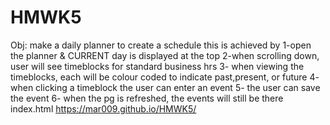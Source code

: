 # HMWK5
Obj: make a daily planner to create a schedule 
this is achieved by
    1-open the planner & CURRENT day is displayed at the top
    2-when scrolling down, user will see timeblocks for standard business hrs
    3- when viewing the timeblocks, each will be colour coded to indicate past,present, or future
    4- when clicking a timeblock the user can enter an event
    5- the user can save the event 
    6- when the pg is refreshed, the events will still be there
 index.html
https://mar009.github.io/HMWK5/
